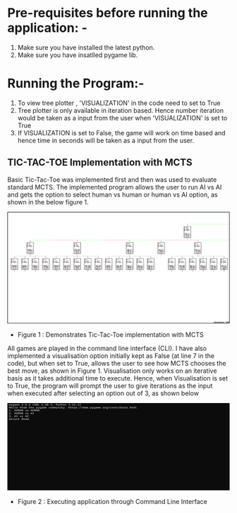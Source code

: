 # Pre-requisites before running the application: -
1. Make sure you have installed the latest python.
2. Make sure you have insatlled pygame lib.

# Running the Program:-
1. To view tree plotter , 'VISUALIZATION' in the code need to set to True
2. Tree plotter is only available in iteration based. Hence number iteration would be taken as a input from the user when 'VISUALIZATION' is set to True
3. If VISUALIZATION is set to False, the game will work on time based and hence time in seconds will be taken as a input from the user.

## TIC-TAC-TOE Implementation with MCTS

Basic Tic-Tac-Toe was implemented first and then was used to evaluate standard MCTS. The implemented program allows the user to run AI vs AI and gets the option to select human vs human or human vs AI option, as shown in the below figure 1.

![Project Logo](https://github.com/DasDebasish1/MCTS-Tic_Tac_Toe_Application/blob/main/Picture1.png)

* Figure 1 : Demonstrates Tic-Tac-Toe implementation with MCTS

All games are played in the command line interface (CLI). I have also implemented a visualisation option initially kept as False (at line 7 in the code), but when set to True, allows the user to see how MCTS chooses the best move, as shown in Figure 1. Visualisation only works on an iterative basis as it takes additional time to execute. Hence, when Visualisation is set to True, the program will prompt the user to give iterations as the input when executed after selecting an option out of 3, as shown below

![Project Logo](https://github.com/DasDebasish1/MCTS-Tic_Tac_Toe_Application/blob/main/Picture2.png)

* Figure 2 : Executing application through Command Line Interface



